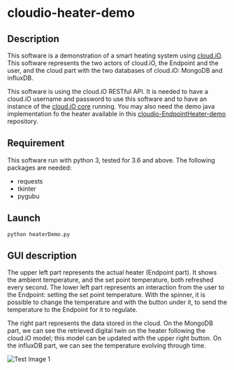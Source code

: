 # cloudio-heater-demo

## Description

This software is a demonstration of a smart heating system using [cloud.iO](http://cloudio.hevs.ch). This software represents the two actors of cloud.iO, the Endpoint and the user, and the cloud part with the two databases of cloud.iO: MongoDB and influxDB.

This software is using the cloud.iO RESTful API. It is needed to have a cloud.iO username and password to use this software and to have an instance of the [cloud.iO core](https://github.com/cloudio-project/cloudio-services) running. You may also need the demo java implementation fo the heater available in this [cloudio-EndpointHeater-demo](https://github.com/lucblender/cloudio-EndpointHeater-demo) repository.

## Requirement

This software run with python 3, tested for 3.6 and above. The following packages are needed:
  - requests
  - tkinter
  - pygubu

## Launch

```python heaterDemo.py``` 

## GUI description

The upper left part represents the actual heater (Endpoint part). It shows the ambient temperature, and the set point temperature, both refreshed every second. The lower left part represents an interaction from the user to the Endpoint: setting the set point temperature. With the spinner, it is possible to change the temperature and with the button under it, to send the temperature to the Endpoint for it to regulate.

The right part represents the data stored in the cloud. On the MongoDB part, we can see the retrieved digital twin on the heater following the cloud.iO model; this model can be updated with the upper right button. On the influxDB part, we can see the temperature evolving through time.

![Test Image 1](img/UI.png)
